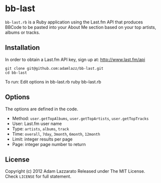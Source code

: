 bb-last
=======
`bb-last.rb` is a Ruby application using the Last.fm API that produces BBCode to be pasted into your About Me section based on your top artists, albums or tracks.

Installation
------------
In order to obtain a Last.fm API key, sign up at: http://www.last.fm/api

	git clone git@github.com:adamlazz/bb-last.git
	cd bb-last

To run:
	Edit options in bb-last.rb
	ruby bb-last.rb

Options
-------
The options are defined in the code.

* Method: `user.getTopAlbums`, `user.getTopArtists`, `user.getTopTracks`
* User: Last.fm user name
* Type: `artists`, `albums`, `track`
* Time: `overall`, `7day`, `3month`, `6month`, `12month`
* Limit: integer results per page
* Page: integer page number to return

License
-------
Copyright (c) 2012 Adam Lazzarato
Released under The MIT License. Check `LICENSE` for full statement. 
